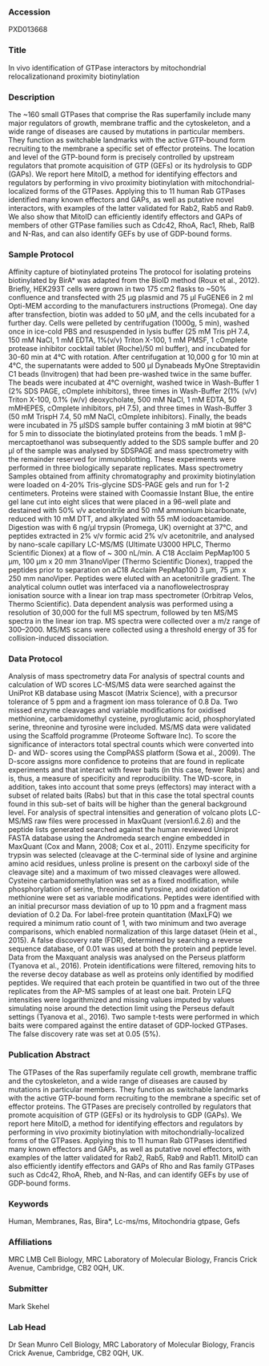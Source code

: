 ### Accession
PXD013668

### Title
In vivo identification of GTPase  interactors by mitochondrial relocalizationand proximity biotinylation

### Description
The ~160 small GTPases that comprise the Ras superfamily include many major regulators of growth, membrane traffic and the cytoskeleton, and a wide range of diseases are caused by mutations in particular members. They function as switchable landmarks with the active GTP-bound form recruiting to the membrane a specific set of effector proteins. The location and level of the GTP-bound form is precisely controlled by upstream regulators that promote acquisition of GTP (GEFs) or its hydrolysis to GDP (GAPs). We report here MitoID, a method for identifying effectors and regulators by performing in vivo proximity biotinylation with mitochondrial-localized forms of the GTPases. Applying this to 11 human Rab GTPases identified many known effectors and GAPs, as well as putative novel interactors, with examples of the latter validated for Rab2, Rab5 and Rab9. We also show that MitoID can efficiently identify effectors and GAPs of members of other GTPase families such as Cdc42, RhoA, Rac1, Rheb, RalB and N-Ras, and can also identify GEFs by use of GDP-bound forms.

### Sample Protocol
Affinity capture of biotinylated proteins The protocol for isolating proteins biotinylated by BirA* was adapted from the BioID method (Roux et al., 2012). Briefly, HEK293T cells were grown in two 175 cm2 flasks to ~50% confluence and transfected with 25 μg plasmid and 75 μl FuGENE6 in 2 ml Opti-MEM according to the manufacturers instructions (Promega). One day after transfection, biotin was added to 50 μM, and the cells incubated for a further day. Cells were pelleted by centrifugation (1000g, 5 min), washed once in ice-cold PBS and resuspended in lysis buffer (25 mM Tris pH 7.4, 150 mM NaCl, 1 mM EDTA, 1%(v/v) Triton X-100, 1 mM PMSF, 1 cOmplete protease inhibitor cocktail tablet (Roche)/50 ml buffer), and incubated for 30-60 min at 4°C with rotation. After centrifugation at 10,000 g for 10 min at 4°C, the supernatants were added to 500 μl Dynabeads MyOne Streptavidin C1 beads (Invitrogen) that had been pre-washed twice in the same buffer. The beads were incubated at 4°C overnight, washed twice in Wash-Buffer 1 (2% SDS PAGE, cOmplete inhibitors), three times in Wash-Buffer 2(1% (v/v) Triton X-100, 0.1% (w/v) deoxycholate, 500 mM NaCl, 1 mM EDTA, 50 mMHEPES, cOmplete inhibitors, pH 7.5), and three times in Wash-Buffer 3 (50 mM TrispH 7.4, 50 mM NaCl, cOmplete inhibitors). Finally, the beads were incubated in 75 μlSDS sample buffer containing 3 mM biotin at 98°C for 5 min to dissociate the biotinylated proteins from the beads. 1 mM β-mercaptoethanol was subsequently added to the SDS sample buffer and 20 μl of the sample was analysed by SDSPAGE and mass spectrometry with the remainder reserved for immunoblotting. These experiments were performed in three biologically separate replicates.   Mass spectrometry Samples obtained from affinity chromatography and proximity biotinylation were loaded on 4-20% Tris-glycine SDS-PAGE gels and run for 1-2 centimeters. Proteins were stained with Coomassie Instant Blue, the entire gel lane cut into eight slices that were placed in a 96-well plate and destained with 50% v/v acetonitrile and 50 mM ammonium bicarbonate, reduced with 10 mM DTT, and alkylated with 55 mM iodoacetamide. Digestion was with 6 ng/μl trypsin (Promega, UK) overnight at 37°C, and peptides extracted in 2% v/v formic acid 2% v/v acetonitrile, and analysed by nano-scale capillary LC-MS/MS (Ultimate U3000 HPLC, Thermo Scientific Dionex) at a flow of ~ 300 nL/min. A C18 Acclaim PepMap100 5 μm, 100 μm x 20 mm 31nanoViper (Thermo Scientific Dionex), trapped the peptides prior to separation on aC18 Acclaim PepMap100 3 μm, 75 μm x 250 mm nanoViper. Peptides were eluted with an acetonitrile gradient. The analytical column outlet was interfaced via a nanoflowelectrospray ionisation source with a linear ion trap mass spectrometer (Orbitrap Velos, Thermo Scientific). Data dependent analysis was performed using a resolution of 30,000 for the full MS spectrum, followed by ten MS/MS spectra in the linear ion trap. MS spectra were collected over a m/z range of 300–2000. MS/MS scans were collected using a threshold energy of 35 for collision-induced dissociation.

### Data Protocol
Analysis of mass spectrometry data For analysis of spectral counts and calculation of WD scores LC-MS/MS data were searched against the UniProt KB database using Mascot (Matrix Science), with a precursor tolerance of 5 ppm and a fragment ion mass tolerance of 0.8 Da. Two missed enzyme cleavages and variable modifications for oxidised methionine, carbamidomethyl cysteine, pyroglutamic acid, phosphorylated serine, threonine and tyrosine were included. MS/MS data were validated using the Scaffold programme (Proteome Software Inc). To score the significance of interactors total spectral counts which were converted into D- and WD- scores using the CompPASS platform (Sowa et al., 2009). The D-score assigns more confidence to proteins that are found in replicate experiments and that interact with fewer baits (in this case, fewer Rabs) and is, thus, a measure of specificity and reproducibility. The WD-score, in addition, takes into account that some preys (effectors) may interact with a subset of related baits (Rabs) but that in this case the total spectral counts found in this sub-set of baits will be higher than the general background level. For analysis of spectral intensities and generation of volcano plots LC-MS/MS raw files were processed in MaxQuant (version1.6.2.6) and the peptide lists generated searched against the human reviewed Uniprot FASTA database using the Andromeda search engine embedded in MaxQuant (Cox and Mann, 2008; Cox et al., 2011). Enzyme specificity for trypsin was selected (cleavage at the C-terminal side of lysine and arginine amino acid residues, unless proline is present on the carboxyl side of the cleavage site) and a maximum of two missed cleavages were allowed. Cysteine carbamidomethylation was set as a fixed modification, while phosphorylation of serine, threonine and tyrosine, and oxidation of methionine were set as variable modifications. Peptides were identified with an initial precursor mass deviation of up to 10 ppm and a fragment mass deviation of 0.2 Da. For label-free protein quantitation (MaxLFQ) we required a minimum ratio count of 1, with two minimum and two average comparisons, which enabled normalization of this large dataset (Hein et al., 2015). A false discovery rate (FDR), determined by searching a reverse sequence database, of 0.01 was used at both the protein and peptide level. Data from the Maxquant analysis was analysed on the Perseus platform (Tyanova et al., 2016). Protein identifications were filtered, removing hits to the reverse decoy database as well as proteins only identified by modified peptides. We required that each protein be quantified in two out of the three replicates from the AP-MS samples of at least one bait. Protein LFQ intensities were logarithmized and missing values imputed by values simulating noise around the detection limit using the Perseus default settings (Tyanova et al., 2016). Two sample t-tests were performed in which baits were compared against the entire dataset of GDP-locked GTPases. The false discovery rate was set at 0.05 (5%).

### Publication Abstract
The GTPases of the Ras superfamily regulate cell growth, membrane traffic and the cytoskeleton, and a wide range of diseases are caused by mutations in particular members. They function as switchable landmarks with the active GTP-bound form recruiting to the membrane a specific set of effector proteins. The GTPases are precisely controlled by regulators that promote acquisition of GTP (GEFs) or its hydrolysis to GDP (GAPs). We report here MitoID, a method for identifying effectors and regulators by performing in vivo proximity biotinylation with mitochondrially-localized forms of the GTPases. Applying this to 11 human Rab GTPases identified many known effectors and GAPs, as well as putative novel effectors, with examples of the latter validated for Rab2, Rab5, Rab9 and Rab11. MitoID can also efficiently identify effectors and GAPs of Rho and Ras family GTPases such as Cdc42, RhoA, Rheb, and N-Ras, and can identify GEFs by use of GDP-bound forms.

### Keywords
Human, Membranes, Ras, Bira*, Lc-ms/ms, Mitochondria gtpase, Gefs

### Affiliations
MRC LMB
Cell Biology, MRC Laboratory of Molecular Biology, Francis Crick Avenue, Cambridge, CB2 0QH, UK.

### Submitter
Mark Skehel

### Lab Head
Dr Sean Munro
Cell Biology, MRC Laboratory of Molecular Biology, Francis Crick Avenue, Cambridge, CB2 0QH, UK.


